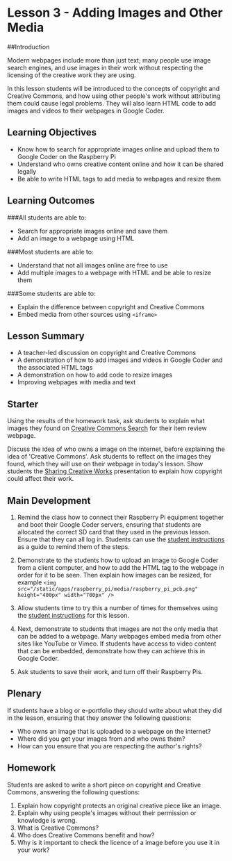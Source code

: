 # Lesson 3 - Adding Images and Other Media

##Introduction

Modern webpages include more than just text; many people use image search engines, and use images in their work without respecting the licensing of the creative work they are using.

In this lesson students will be introduced to the concepts of copyright and Creative Commons, and how using other people's work without attributing them could cause legal problems. They will also learn HTML code to add images and videos to their webpages in Google Coder.

## Learning Objectives

- Know how to search for appropriate images online and upload them to Google Coder on the Raspberry Pi
- Understand who owns creative content online and how it can be shared legally
- Be able to write HTML tags to add media to webpages and resize them


## Learning Outcomes

###All students are able to:

- Search for appropriate images online and save them
- Add an image to a webpage using HTML

###Most students are able to:

- Understand that not all images online are free to use
- Add multiple images to a webpage with HTML and be able to resize them


###Some students are able to:

- Explain the difference between copyright and Creative Commons
- Embed media from other sources using `<iframe>`



## Lesson Summary

- A teacher-led discussion on copyright and Creative Commons
- A demonstration of how to add images and videos in Google Coder and the associated HTML tags
- A demonstration on how to add code to resize images
- Improving webpages with media and text


## Starter

Using the results of the homework task, ask students to explain what images they found on [Creative Commons Search](http://search.creativecommons.org) for their item review webpage. 

Discuss the idea of who owns a image on the internet, before explaining the idea of 'Creative Commons'. Ask students to reflect on the images they found, which they will use on their webpage in today's lesson. Show students the [Sharing Creative Works](http://wiki.creativecommons.org/Sharing_Creative_Works) presentation to explain how copyright could affect their work.


## Main Development

1. Remind the class how to connect their Raspberry Pi equipment together and boot their Google Coder servers, ensuring that students are allocated the correct SD card that they used in the previous lesson. Ensure that they can all log in. Students can use the [student instructions](student-instructions-3.md) as a guide to remind them of the steps.

2. Demonstrate to the students how to upload an image to Google Coder from a client computer, and how to add the HTML tag to the webpage in order for it to be seen. Then explain how images can be resized, for example `<img src="/static/apps/raspberry_pi/media/raspberry_pi_pcb.png" height="400px" width="700px" />`

3. Allow students time to try this a number of times for themselves using the [student instructions](student-instructions-3.md) for this lesson.

4. Next, demonstrate to students that images are not the only media that can be added to a webpage. Many webpages embed media from other sites like YouTube or Vimeo. If students have access to video content that can be embedded, demonstrate how they can achieve this in Google Coder. 

5. Ask students to save their work, and turn off their Raspberry Pis.

## Plenary

If students have a blog or e-portfolio they should write about what they did in the lesson, ensuring that they answer the following questions:

- Who owns an image that is uploaded to a webpage on the internet?
- Where did you get your images from and who owns them?
- How can you ensure that you are respecting the author's rights?

## Homework

Students are asked to write a short piece on copyright and Creative Commons, answering the following questions:

1. Explain how copyright protects an original creative piece like an image.
2. Explain why using people's images without their permission or knowledge is wrong.
3. What is Creative Commons?
4. Who does Creative Commons benefit and how?
5. Why is it important to check the licence of a image before you use it in your work?





